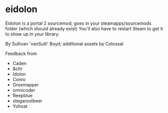# eidolon
Eidolon is a portal 2 sourcemod; goes in your steamapps/sourcemods folder (which should already exist)
You'll also have to restart Steam to get it to show up in your library.


By Sullivan 'vanSulli' Boyd;
additional assets by Colossal

Feedback from
- Caden
- &chr
- Idolon
- Conro
- Groxmapper
- omnicoder
- Reepblue
- stegarootbeer
- Yohoat